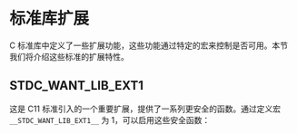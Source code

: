 # 标准库扩展

C 标准库中定义了一些扩展功能，这些功能通过特定的宏来控制是否可用。本节我们将介绍这些标准的扩展特性。

## **STDC_WANT_LIB_EXT1**

这是 C11 标准引入的一个重要扩展，提供了一系列更安全的函数。通过定义宏 `__STDC_WANT_LIB_EXT1__` 为 1，可以启用这些安全函数：
